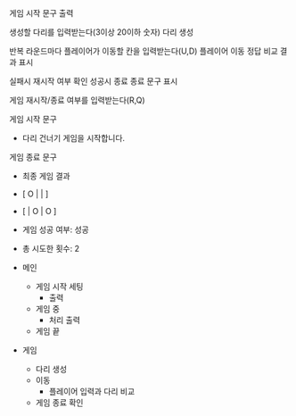 게임 시작 문구 출력

생성할 다리를 입력받는다(3이상 20이하 숫자)
다리 생성

반복
라운드마다 플레이어가 이동할 칸을 입력받는다(U,D)
플레이어 이동
정답 비교
결과 표시

실패시 재시작 여부 확인
성공시 종료
종료 문구 표시


게임 재시작/종료 여부를 입력받는다(R,Q)

게임 시작 문구 
- 다리 건너기 게임을 시작합니다.

게임 종료 문구
- 최종 게임 결과
- [ O |   |   ]
- [   | O | O ]
- 게임 성공 여부: 성공
- 총 시도한 횟수: 2


- 메인
    - 게임 시작 세팅
        - 출력
    - 게임 중
        - 처리 출력
    - 게임 끝

- 게임
    - 다리 생성
    - 이동
        - 플레이어 입력과 다리 비교
    - 게임 종료 확인

